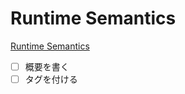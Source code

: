 # Runtime Semantics

[Runtime Semantics](https://tc39.es/ecma262/#sec-runtime-semantics)

- [ ] 概要を書く
- [ ] タグを付ける

